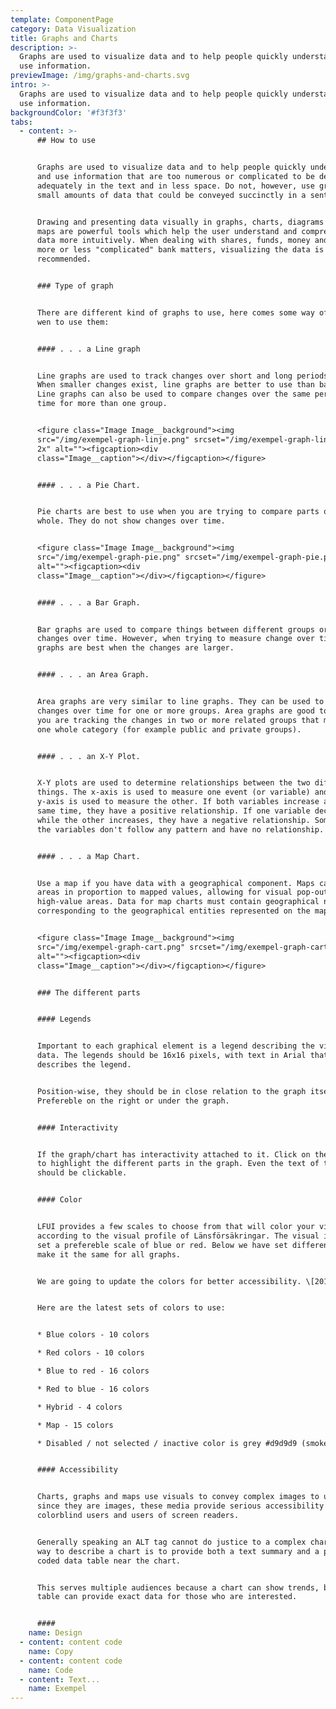 ```yaml
---
template: ComponentPage
category: Data Visualization
title: Graphs and Charts
description: >-
  Graphs are used to visualize data and to help people quickly understand and
  use information.
previewImage: /img/graphs-and-charts.svg
intro: >-
  Graphs are used to visualize data and to help people quickly understand and
  use information.
backgroundColor: '#f3f3f3'
tabs:
  - content: >-
      ## How to use


      Graphs are used to visualize data and to help people quickly understand
      and use information that are too numerous or complicated to be described
      adequately in the text and in less space. Do not, however, use graphs for
      small amounts of data that could be conveyed succinctly in a sentence.


      Drawing and presenting data visually in graphs, charts, diagrams or even
      maps are powerful tools which help the user understand and comprehend the
      data more intuitively. When dealing with shares, funds, money and other
      more or less "complicated" bank matters, visualizing the data is often
      recommended.


      ### Type of graph


      There are different kind of graphs to use, here comes some way of thinking
      wen to use them:


      #### . . . a Line graph


      Line graphs are used to track changes over short and long periods of time.
      When smaller changes exist, line graphs are better to use than bar graphs.
      Line graphs can also be used to compare changes over the same period of
      time for more than one group.


      <figure class="Image Image__background"><img
      src="/img/exempel-graph-linje.png" srcset="/img/exempel-graph-linje.png
      2x" alt=""><figcaption><div
      class="Image__caption"></div></figcaption></figure>


      #### . . . a Pie Chart.


      Pie charts are best to use when you are trying to compare parts of a
      whole. They do not show changes over time.


      <figure class="Image Image__background"><img
      src="/img/exempel-graph-pie.png" srcset="/img/exempel-graph-pie.png 2x"
      alt=""><figcaption><div
      class="Image__caption"></div></figcaption></figure>


      #### . . . a Bar Graph.


      Bar graphs are used to compare things between different groups or to track
      changes over time. However, when trying to measure change over time, bar
      graphs are best when the changes are larger.


      #### . . . an Area Graph.


      Area graphs are very similar to line graphs. They can be used to track
      changes over time for one or more groups. Area graphs are good to use when
      you are tracking the changes in two or more related groups that make up
      one whole category (for example public and private groups).


      #### . . . an X-Y Plot.


      X-Y plots are used to determine relationships between the two different
      things. The x-axis is used to measure one event (or variable) and the
      y-axis is used to measure the other. If both variables increase at the
      same time, they have a positive relationship. If one variable decreases
      while the other increases, they have a negative relationship. Sometimes
      the variables don't follow any pattern and have no relationship.


      #### . . . a Map Chart.


      Use a map if you have data with a geographical component. Maps can shade
      areas in proportion to mapped values, allowing for visual pop-out of
      high-value areas. Data for map charts must contain geographical names
      corresponding to the geographical entities represented on the map. 


      <figure class="Image Image__background"><img
      src="/img/exempel-graph-cart.png" srcset="/img/exempel-graph-cart.png 2x"
      alt=""><figcaption><div
      class="Image__caption"></div></figcaption></figure>


      ### The different parts


      #### Legends


      Important to each graphical element is a legend describing the visual
      data. The legends should be 16x16 pixels, with text in Arial that
      describes the legend.


      Position-wise, they should be in close relation to the graph itself.
      Prefereble on the right or under the graph.


      #### Interactivity


      If the graph/chart has interactivity attached to it. Click on the legends
      to highlight the different parts in the graph. Even the text of the legend
      should be clickable.


      #### Color


      LFUI provides a few scales to choose from that will color your visual data
      according to the visual profile of Länsförsäkringar. The visual identity
      set a prefereble scale of blue or red. Below we have set different set to
      make it the same for all graphs.


      We are going to update the colors for better accessibility. \[2019-12-01]


      Here are the latest sets of colors to use:


      * Blue colors - 10 colors

      * Red colors - 10 colors

      * Blue to red - 16 colors

      * Red to blue - 16 colors

      * Hybrid - 4 colors

      * Map - 15 colors

      * Disabled / not selected / inactive color is grey #d9d9d9 (smoke).


      #### Accessibility


      Charts, graphs and maps use visuals to convey complex images to users. But
      since they are images, these media provide serious accessibility issues to
      colorblind users and users of screen readers. 


      Generally speaking an ALT tag cannot do justice to a complex chart. One
      way to describe a chart is to provide both a text summary and a properly
      coded data table near the chart.


      This serves multiple audiences because a chart can show trends, but a
      table can provide exact data for those who are interested.


      ####
    name: Design
  - content: content code
    name: Copy
  - content: content code
    name: Code
  - content: Text...
    name: Exempel
---
```


